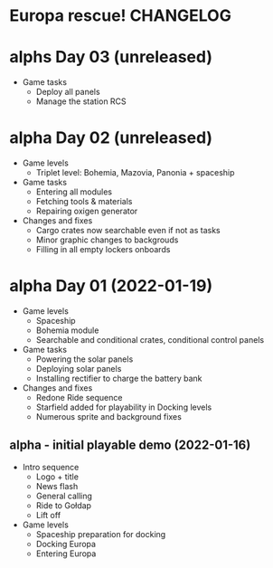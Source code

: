 # Europa rescue! CHANGELOG

# alphs Day 03 (unreleased)

* Game tasks
	* Deploy all panels
	* Manage the station RCS

# alpha Day 02 (unreleased)

* Game levels
	* Triplet  level: Bohemia, Mazovia, Panonia + spaceship
* Game tasks
	* Entering all modules
	* Fetching tools & materials
	* Repairing oxigen generator
* Changes and fixes
	* Cargo crates now searchable even if not as tasks
	* Minor graphic changes to backgrouds
	* Filling in all empty lockers onboards
	
# alpha Day 01 (2022-01-19)

* Game levels
	* Spaceship
	* Bohemia module
	* Searchable and conditional crates, conditional control panels
* Game tasks
	* Powering the solar panels
	* Deploying solar panels
	* Installing rectifier to charge the battery bank
* Changes and fixes
	* Redone Ride sequence
	* Starfield added for playability in Docking levels
	* Numerous sprite and background fixes

## alpha - initial playable demo (2022-01-16)
* Intro sequence
	* Logo + title
	* News flash
	* General calling
	* Ride to Gołdap
	* Lift off
* Game levels
	* Spaceship preparation for docking
	* Docking Europa
	* Entering Europa
	
